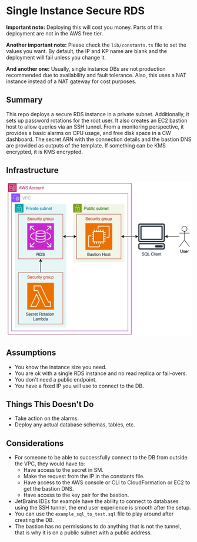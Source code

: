 # Single Instance Secure RDS

**Important note:** Deploying this will cost you money. Parts of this deployment are not in the AWS free tier.

**Another important note:** Please check the `lib/constants.ts` file to set the values you want. By default, the IP and KP name are blank and the deployment will fail unless you change it.

**And another one:** Usually, single instance DBs are not production recommended due to availability and
fault tolerance. Also, this uses a NAT instance instead of a NAT gateway for cost purposes.

## Summary

This repo deploys a secure RDS instance in a private subnet. Additionally, it sets up password rotations for the
root user. It also creates an EC2 bastion host to allow queries via an SSH tunnel. From a monitoring perspective, 
it provides a basic alarms on CPU usage, and free disk space in a CW dashboard. The secret ARN with
the connection details and the bastion DNS are provided as outputs of the template. If something can be KMS encrypted,
it is KMS encrypted.

## Infrastructure

![Infrastructure diagram](docs/infrastructure.jpg)

## Assumptions

- You know the instance size you need.
- You are ok with a single RDS instance and no read replica or fail-overs.
- You don't need a public endpoint.
- You have a fixed IP you will use to connect to the DB.

## Things This Doesn't Do

- Take action on the alarms.
- Deploy any actual database schemas, tables, etc.

## Considerations

* For someone to be able to successfully connect to the DB from outside the VPC, they would have to:
  * Have access to the secret in SM.
  * Make the request from the IP in the constants file.
  * Have access to the AWS console or CLI to CloudFormation or EC2 to get the bastion DNS.
  * Have access to the key pair for the bastion.
* JetBrains IDEs for example have the ability to connect to databases using the SSH tunnel, the end user experience is smooth after the setup.
* You can use the `example_sql_to_test.sql` file to play around after creating the DB.
* The bastion has no permissions to do anything that is not the tunnel, that is why it is on a public subnet with a public address.